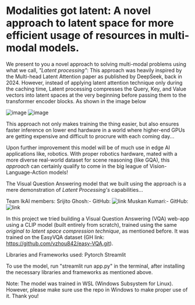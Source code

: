 # Modalities got latent: A novel approach to latent space for more efficient usage of resources in multi-modal models.

We present to you a novel approach to solving multi-modal problems using what we call, *"Latent processing"*:
This approach was heavily inspired by the Multi-head Latent Attention paper as published by DeepSeek, back in 2024.
However, instead of applying latent attention technique only during the caching time, Latent processing compresses the Query, Key, and Value vectors into latent spaces at the very beginning before passing them to the transformer encoder blocks. As shown in the image below

![image](https://github.com/user-attachments/assets/79327f67-0100-4f47-92ae-e5ef1eed3b2e)
![image](https://github.com/user-attachments/assets/07816b8c-3bad-4a97-970f-4520bbe57d7e)


This approach not only makes training the thing easier, but also ensures faster inference on lower end hardware in a world where higher-end GPUs are getting expensive and difficult to procrure with each coming day...

Upon further improvement this model will be of much use in edge AI applications like, robotics. With proper robotics hardware, mated with a more diverse real-world dataset for scene reasoning (like GQA), this *approach* can certainly qualify to come in the big league of Vision-Language-Action models!

The Visual Question Answering model that we built using the approach is a mere demonstration of *Latent Processing's* capabilities...

Team IkAI members: 
Srijito Ghosh:- GitHub: ![link](https://www.github.com/Srijito354)
Muskan Kumari:- GitHub: ![link](https://www.github.com/Muskan040399)

In this project we tried building a Visual Question Answering (VQA) web-app using a CLIP model (built entirely from scratch), trained using the same *original to latent space compression technique*, as mentioned before. It was trained on the EasyVQA dataset (GH link: https://github.com/vzhou842/easy-VQA.git).

Libraries and Frameworks used:
Pytorch
Streamlit

To use the model, run "streamlit run app.py" in the terminal, after installing the necessary libraries and frameworks as mentioned above.

Note: The model was trained in WSL (Windows Subsystem for Linux). However, please make sure use the repo in Windows to make proper use of it. Thank you!
